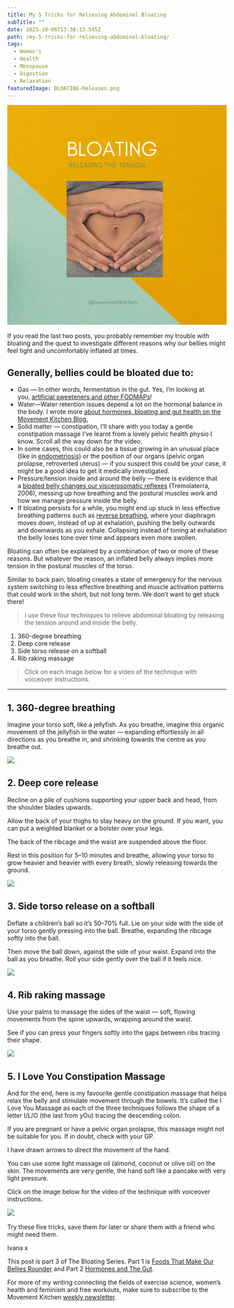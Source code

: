 ```yaml
---
title: My 5 Tricks for Relieving Abdominal Bloating
subTitle: ""
date: 2023-10-06T13:38:13.545Z
path: /my-5-tricks-for-relieving-abdominal-bloating/
tags:
  - Women's
  - Health
  - Menopause
  - Digestion
  - Relaxation
featuredImage: BLOATING-Releases.png
---
```

![Bloating and Food Choices](BLOATING-Releases.png)

If you read the last two posts, you probably remember my trouble with bloating and the quest to investigate different reasons why our bellies might feel tight and uncomfortably inflated at times.

## Generally, bellies could be bloated due to:

- Gas — In other words, fermentation in the gut. Yes, I’m looking at you, [artificial sweeteners and other FODMAPs](https://www.movementkitchen.co.uk/blog/foods-that-make-our-bellies-rounder/)!
- Water—Water retention issues depend a lot on the hormonal balance in the body. I wrote more [about hormones, bloating and gut health on the Movement Kitchen Blog.](https://www.movementkitchen.co.uk/blog/hormones-and-the-gut/)
- Solid matter — constipation, I’ll share with you today a gentle constipation massage I’ve learnt from a lovely pelvic health physio I know. Scroll all the way down for the video.
- In some cases, this could also be a tissue growing in an unusual place (like in [endometriosis](https://www.endometriosis-uk.org/what-endometriosis)) or the position of our organs (pelvic organ prolapse, retroverted uterus) — if you suspect this could be your case, it might be a good idea to get it medically investigated.
- Pressure/tension inside and around the belly — there is evidence that a [bloated belly changes our viscerosomatic reflexes](https://www.gastrojournal.org/article/S0016-5085(05)02576-X/fulltext) (Tremolaterra, 2006), messing up how breathing and the postural muscles work and how we manage pressure inside the belly.
- If bloating persists for a while, you might end up stuck in less effective breathing patterns such as [reverse breathing](https://youtube.com/shorts/gxlNFxy3WUU?feature=share), where your diaphragm moves down, instead of up at exhalation, pushing the belly outwards and downwards as you exhale. Collapsing instead of toning at exhalation the belly loses tone over time and appears even more swollen.

Bloating can often be explained by a combination of two or more of these reasons. But whatever the reason, an inflated belly always implies more tension in the postural muscles of the torso.

Similar to back pain, bloating creates a state of emergency for the nervous system switching to less effective breathing and muscle activation patterns that could work in the short, but not long term. We don’t want to get stuck there!

> I use these four techniques to relieve abdominal bloating by releasing the tension around and inside the belly.

1. 360-degree breathing  
2. Deep core release  
3. Side torso release on a softball  
4. Rib raking massage

> Click on each image below for a video of the technique with voiceover instructions.

* * *

## 1. 360-degree breathing

Imagine your torso soft, like a jellyfish. As you breathe, imagine this organic movement of the jellyfish in the water — expanding effortlessly in all directions as you breathe in, and shrinking towards the centre as you breathe out.

[![](https://miro.medium.com/v2/resize:fit:1400/0*OsI9i7cYkHJ0RJjd.png)](https://www.youtube.com/shorts/qB0P6NNrBJ4)

## 2. Deep core release

Recline on a pile of cushions supporting your upper back and head, from the shoulder blades upwards.

Allow the back of your thighs to stay heavy on the ground. If you want, you can put a weighted blanket or a bolster over your legs.

The back of the ribcage and the waist are suspended above the floor.

Rest in this position for 5–10 minutes and breathe, allowing your torso to grow heavier and heavier with every breath, slowly releasing towards the ground.

[![](https://miro.medium.com/v2/resize:fit:1400/0*PT7xsa58Vlzv6fXx.png)](https://www.youtube.com/shorts/sjdByL2SKCo)

## 3. Side torso release on a softball

Deflate a children’s ball so it’s 50–70% full. Lie on your side with the side of your torso gently pressing into the ball. Breathe, expanding the ribcage softly into the ball.

Then move the ball down, against the side of your waist. Expand into the ball as you breathe. Roll your side gently over the ball if it feels nice.

[![](https://miro.medium.com/v2/resize:fit:1400/0*96dol_nYPzZ8vTQ_.jpeg)](https://youtube.com/shorts/cU6bD4o6qQM)

## 4. Rib raking massage

Use your palms to massage the sides of the waist — soft, flowing movements from the spine upwards, wrapping around the waist.

See if you can press your fingers softly into the gaps between ribs tracing their shape.

[![](https://miro.medium.com/v2/resize:fit:1400/0*_QbeGXdakEmZaFTT.jpeg)](https://youtube.com/shorts/p7HTVqoVUV8)

## 5. I Love You Constipation Massage

And for the end, here is my favourite gentle constipation massage that helps relax the belly and stimulate movement through the bowels. It’s called the I Love You Massage as each of the three techniques follows the shape of a letter I/L/O (the last from yOu) tracing the descending colon.

If you are pregnant or have a pelvic organ prolapse, this massage might not be suitable for you. If in doubt, check with your GP.

I have drawn arrows to direct the movement of the hand.

You can use some light massage oil (almond, coconut or olive oil) on the skin. The movements are very gentle, the hand soft like a pancake with very light pressure.

Click on the image below for the video of the technique with voiceover instructions.

[![](https://miro.medium.com/v2/resize:fit:1400/0*cp5fWsZIBLBsEF8s.jpeg)](https://youtube.com/shorts/kGjoWBRn4sM)

Try these five tricks, save them for later or share them with a friend who might need them.

Ivana x

This post is part 3 of The Bloating Series. Part 1 is [Foods That Make Our Bellies Rounder](/blog/foods-that-make-our-bellies-rounder/) and Part 2 [Hormones and The Gut](/blog/hormones-and-the-gut/).

For more of my writing connecting the fields of exercise science, women’s health and feminism and free workouts, make sure to subscribe to the Movement Kitchen [weekly newsletter](https://movementkitchen.us6.list-manage.com/subscribe?u=6ddb04df8575fd645103fa989&id=2e76a5987e).